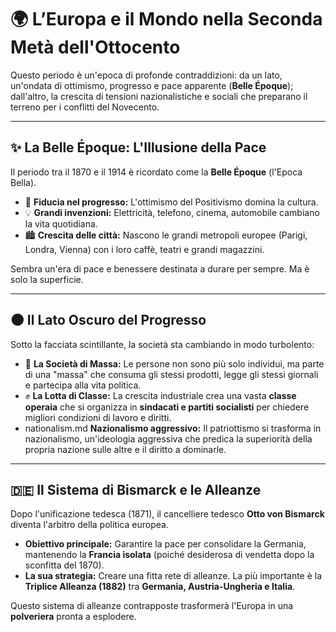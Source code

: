 # 🌍 L’Europa e il Mondo nella Seconda Metà dell'Ottocento

Questo periodo è un'epoca di profonde contraddizioni: da un lato, un'ondata di ottimismo, progresso e pace apparente (**Belle Époque**); dall'altro, la crescita di tensioni nazionalistiche e sociali che preparano il terreno per i conflitti del Novecento.

---

## ✨ La Belle Époque: L'Illusione della Pace

Il periodo tra il 1870 e il 1914 è ricordato come la **Belle Époque** (l'Epoca Bella).
*   🔬 **Fiducia nel progresso:** L'ottimismo del Positivismo domina la cultura.
*   💡 **Grandi invenzioni:** Elettricità, telefono, cinema, automobile cambiano la vita quotidiana.
*   🏙️ **Crescita delle città:** Nascono le grandi metropoli europee (Parigi, Londra, Vienna) con i loro caffè, teatri e grandi magazzini.

Sembra un'era di pace e benessere destinata a durare per sempre. Ma è solo la superficie.

---

## 🌑 Il Lato Oscuro del Progresso

Sotto la facciata scintillante, la società sta cambiando in modo turbolento:
*   👥 **La Società di Massa:** Le persone non sono più solo individui, ma parte di una "massa" che consuma gli stessi prodotti, legge gli stessi giornali e partecipa alla vita politica.
*   ✊ **La Lotta di Classe:** La crescita industriale crea una vasta **classe operaia** che si organizza in **sindacati e partiti socialisti** per chiedere migliori condizioni di lavoro e diritti.
*    nationalism.md **Nazionalismo aggressivo:** Il patriottismo si trasforma in nazionalismo, un'ideologia aggressiva che predica la superiorità della propria nazione sulle altre e il diritto a dominarle.

---

## 🇩🇪 Il Sistema di Bismarck e le Alleanze

Dopo l'unificazione tedesca (1871), il cancelliere tedesco **Otto von Bismarck** diventa l'arbitro della politica europea.
*   **Obiettivo principale:** Garantire la pace per consolidare la Germania, mantenendo la **Francia isolata** (poiché desiderosa di vendetta dopo la sconfitta del 1870).
*   **La sua strategia:** Creare una fitta rete di alleanze. La più importante è la **Triplice Alleanza (1882)** tra **Germania, Austria-Ungheria e Italia**.

Questo sistema di alleanze contrapposte trasformerà l'Europa in una **polveriera** pronta a esplodere.
